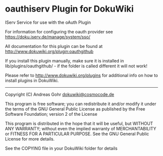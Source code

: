 # oauthiserv Plugin for DokuWiki

IServ Service for use with the oAuth Plugin

For information for configuring the oauth provider see https://doku.iserv.de/manage/system/sso/

All documentation for this plugin can be found at
http://www.dokuwiki.org/plugin:oauthgithub

If you install this plugin manually, make sure it is installed in
lib/plugins/oauthgithub/ - if the folder is called different it
will not work!

Please refer to http://www.dokuwiki.org/plugins for additional info
on how to install plugins in DokuWiki.

----
Copyright (C) Andreas Gohr <dokuwiki@cosmocode.de>

This program is free software; you can redistribute it and/or modify
it under the terms of the GNU General Public License as published by
the Free Software Foundation; version 2 of the License

This program is distributed in the hope that it will be useful,
but WITHOUT ANY WARRANTY; without even the implied warranty of
MERCHANTABILITY or FITNESS FOR A PARTICULAR PURPOSE.  See the
GNU General Public License for more details.

See the COPYING file in your DokuWiki folder for details
